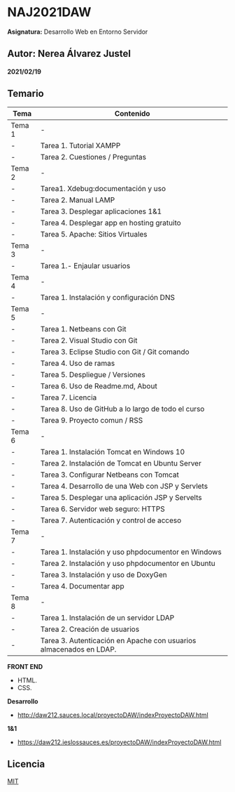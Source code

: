 # NAJ2021DAW

**Asignatura:** Desarrollo Web en Entorno Servidor

## Autor: Nerea Álvarez Justel

#### 2021/02/19

## Temario
 | Tema | Contenido  |
 | --- | ---|
 | Tema 1 | - |
 | - | Tarea 1. Tutorial XAMPP |
 | - | Tarea 2. Cuestiones / Preguntas |
 | Tema 2 | - |
 | - | Tarea1. Xdebug:documentación y uso |
 | - | Tarea 2. Manual LAMP |
 | - | Tarea 3. Desplegar aplicaciones 1&1 |
 | - | Tarea 4. Desplegar app en hosting gratuito |
 | - | Tarea 5. Apache: Sitios Virtuales  |
 | Tema 3 | - |
 | - | Tarea 1.- Enjaular usuarios |
 | Tema 4 | - |
 | - | Tarea 1. Instalación y configuración DNS  |
 | Tema 5 | - |
 | - | Tarea 1. Netbeans con Git |
 | - | Tarea 2. Visual Studio con Git |
 | - | Tarea 3. Eclipse Studio con Git / Git comando |
 | - | Tarea 4. Uso de ramas |
 | - | Tarea 5. Despliegue / Versiones |
 | - | Tarea 6. Uso de Readme.md, About |
 | - | Tarea 7. Licencia | 
 | - | Tarea 8. Uso de GitHub a lo largo de todo el curso |
 | - | Tarea 9. Proyecto comun / RSS |
 | Tema 6 | - |
 | - | Tarea 1. Instalación Tomcat en Windows 10 |
 | - | Tarea 2. Instalación de Tomcat en Ubuntu Server |
 | - | Tarea 3. Configurar Netbeans con Tomcat |
 | - | Tarea 4. Desarrollo de una Web con JSP y Servlets |
 | - | Tarea 5. Desplegar una aplicación JSP y Servelts |
 | - | Tarea 6. Servidor web seguro: HTTPS |
 | - | Tarea 7. Autenticación y control de acceso |
 | Tema 7 | - |
 | - | Tarea 1. Instalación y uso  phpdocumentor en Windows |
 | - | Tarea 2. Instalación  y uso phpdocumentor en Ubuntu |
 | - | Tarea 3. Instalación y uso de DoxyGen |
 | - | Tarea 4. Documentar app |
 | Tema 8 | - |
 | - | Tarea 1. Instalación de un servidor LDAP |
 | - | Tarea 2. Creación de usuarios |
 | - | Tarea 3. Autenticación en Apache con usuarios almacenados en LDAP. |

**FRONT END**
- HTML.
- CSS.


**Desarrollo**
- http://daw212.sauces.local/proyectoDAW/indexProyectoDAW.html

**1&1**
- https://daw212.ieslossauces.es/proyectoDAW/indexProyectoDAW.html

## Licencia
[MIT](https://choosealicense.com/licenses/mit/)